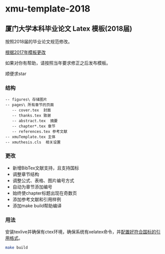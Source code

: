 # xmu-template-2018
## 厦门大学本科毕业论文 Latex 模板(2018届)

按照2018届的毕业论文规范修改。

[根据2017年模板更改](https://github.com/wwwxmu/-Latex-)

如果对你有帮助，请按照当年要求修正之后发布模板。

顺便求star

### 结构

```
-- figures\ 存储图片
-- pages\ 所有章节的页面
   -- cover.tex  封面
   -- thanks.tex 致谢
   -- abstract.tex  摘要
   -- chapter*.tex 章节
   -- references.tex 参考文献
-- xmuTemplate.tex 主体
-- xmuthesis.cls  相关设置
```

### 更改

* 新增BibTex文献支持，且支持国标
* 调整章节结构
* 调整公式、表格、图片编号方式
* 自动为章节添加编号
* 始终使chapter标题出现在奇数页
* 添加参考文献和引用样例
* 添加make build帮助编译


### 用法

安装texlive并确保有ctex环境，确保系统有xelatex命令，并[配置好符合国标的引用格式](https://liam0205.me/2014/05/09/gbt7714-2005-bibtex-style/)。


```bash
make build
```
